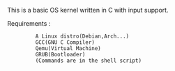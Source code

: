 
This is a basic OS kernel written in C with input support.

Requirements : 

             A Linux distro(Debian,Arch...)
             GCC(GNU C Compiler)
             Qemu(Virtual Machine)
             GRUB(Bootloader)
             (Commands are in the shell script)
